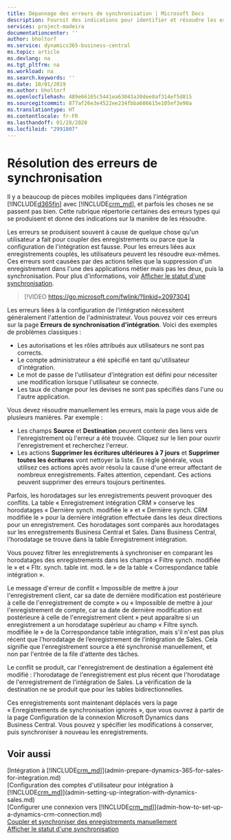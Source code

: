 ```yaml
---
title: Dépannage des erreurs de synchronisation | Microsoft Docs
description: Fournit des indications pour identifier et résoudre les erreurs de synchronisation.
services: project-madeira
documentationcenter: ''
author: bholtorf
ms.service: dynamics365-business-central
ms.topic: article
ms.devlang: na
ms.tgt_pltfrm: na
ms.workload: na
ms.search.keywords: ''
ms.date: 10/01/2019
ms.author: bholtorf
ms.openlocfilehash: 489e66165c5441ea63043a30dee8af314ef5d815
ms.sourcegitcommit: 877af26e3e4522ee234fbba606615e105ef3e90a
ms.translationtype: HT
ms.contentlocale: fr-FR
ms.lasthandoff: 01/28/2020
ms.locfileid: "2991807"
---
```

# <a name="troubleshooting-synchronization-errors"></a>Résolution des erreurs de synchronisation
Il y a beaucoup de pièces mobiles impliquées dans l'intégration [!INCLUDE[d365fin](includes/d365fin_md.md)] avec [!INCLUDE[crm_md](includes/crm_md.md)], et parfois les choses ne se passent pas bien. Cette rubrique répertorie certaines des erreurs types qui se produisent et donne des indications sur la manière de les résoudre.

Les erreurs se produisent souvent à cause de quelque chose qu'un utilisateur a fait pour coupler des enregistrements ou parce que la configuration de l'intégration est fausse. Pour les erreurs liées aux enregistrements couplés, les utilisateurs peuvent les résoudre eux-mêmes. Ces erreurs sont causées par des actions telles que la suppression d'un enregistrement dans l'une des applications métier mais pas les deux, puis la synchronisation. Pour plus d'informations, voir [Afficher le statut d'une synchronisation](admin-how-to-view-synchronization-status.md).

> [!VIDEO https://go.microsoft.com/fwlink/?linkid=2097304]

Les erreurs liées à la configuration de l'intégration nécessitent généralement l'attention de l'administrateur. Vous pouvez voir ces erreurs sur la page **Erreurs de synchronisation d'intégration**. Voici des exemples de problèmes classiques :  
  
* Les autorisations et les rôles attribués aux utilisateurs ne sont pas corrects.  
* Le compte administrateur a été spécifié en tant qu'utilisateur d'intégration.  
* Le mot de passe de l'utilisateur d'intégration est défini pour nécessiter une modification lorsque l'utilisateur se connecte.  
* Les taux de change pour les devises ne sont pas spécifiés dans l'une ou l'autre application.  
  
Vous devez résoudre manuellement les erreurs, mais la page vous aide de plusieurs manières. Par exemple :  

* Les champs **Source** et **Destination** peuvent contenir des liens vers l'enregistrement où l'erreur a été trouvée. Cliquez sur le lien pour ouvrir l'enregistrement et recherchez l'erreur.  
* Les actions **Supprimer les écritures ultérieures à 7 jours** et **Supprimer toutes les écritures** vont nettoyer la liste. En règle générale, vous utilisez ces actions après avoir résolu la cause d'une erreur affectant de nombreux enregistrements. Faites attention, cependant. Ces actions peuvent supprimer des erreurs toujours pertinentes.

Parfois, les horodatages sur les enregistrements peuvent provoquer des conflits. La table « Enregistrement intégration CRM » conserve les horodatages « Dernière synch. modifiée le » et « Dernière synch. CRM modifiée le » pour la dernière intégration effectuée dans les deux directions pour un enregistrement. Ces horodatages sont comparés aux horodatages sur les enregistrements Business Central et Sales. Dans Business Central, l'horodatage se trouve dans la table Enregistrement intégration.

Vous pouvez filtrer les enregistrements à synchroniser en comparant les horodatages des enregistrements dans les champs « Filtre synch. modifiée le » et « Fltr. synch. table int. mod. le » de la table « Correspondance table intégration ».

Le message d'erreur de conflit « Impossible de mettre à jour l'enregistrement client, car sa date de dernière modification est postérieure à celle de l'enregistrement de compte » ou « Impossible de mettre à jour l'enregistrement de compte, car sa date de dernière modification est postérieure à celle de l'enregistrement client » peut apparaître si un enregistrement a un horodatage supérieur au champ « Filtre synch. modifiée le » de la Correspondance table intégration, mais s'il n'est pas plus récent que l'horodatage de l’enregistrement de l’intégration de Sales. Cela signifie que l'enregistrement source a été synchronisé manuellement, et non par l'entrée de la file d'attente des tâches. 

Le conflit se produit, car l'enregistrement de destination a également été modifié : l'horodatage de l'enregistrement est plus récent que l'horodatage de l'enregistrement de l'intégration de Sales. La vérification de la destination ne se produit que pour les tables bidirectionnelles. 

Ces enregistrements sont maintenant déplacés vers la page « Enregistrements de synchronisation ignorés », que vous ouvrez à partir de la page Configuration de la connexion Microsoft Dynamics dans Business Central. Vous pouvez y spécifier les modifications à conserver, puis synchroniser à nouveau les enregistrements.

## <a name="see-also"></a>Voir aussi
[Intégration à [!INCLUDE[crm_md](includes/crm_md.md)]](admin-prepare-dynamics-365-for-sales-for-integration.md)  
[Configuration des comptes d'utilisateur pour intégration à [!INCLUDE[crm_md](includes/crm_md.md)]](admin-setting-up-integration-with-dynamics-sales.md)  
[Configurer une connexion vers [!INCLUDE[crm_md](includes/crm_md.md)]](admin-how-to-set-up-a-dynamics-crm-connection.md)  
[Coupler et synchroniser des enregistrements manuellement](admin-how-to-couple-and-synchronize-records-manually.md)  
[Afficher le statut d'une synchronisation](admin-how-to-view-synchronization-status.md)  
